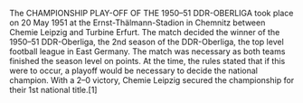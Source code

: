 The CHAMPIONSHIP PLAY-OFF OF THE 1950–51 DDR-OBERLIGA took place on 20 May 1951 at the Ernst-Thälmann-Stadion in Chemnitz between Chemie Leipzig and Turbine Erfurt. The match decided the winner of the 1950–51 DDR-Oberliga, the 2nd season of the DDR-Oberliga, the top level football league in East Germany. The match was necessary as both teams finished the season level on points. At the time, the rules stated that if this were to occur, a playoff would be necessary to decide the national champion. With a 2–0 victory, Chemie Leipzig secured the championship for their 1st national title.[1]
